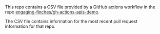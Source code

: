 This repo contains a CSV file provided by a GitHub actions workflow in the repo [engaging-finches/gh-actions-apis-demo](https://github.com/engaging-finches/gh-actions-apis-demo).  

The CSV file contains information for the most recent pull request information for that repo.